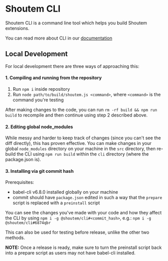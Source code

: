 # Shoutem CLI

Shoutem CLI is a command line tool which helps you build Shoutem extensions.

You can read more about CLI in our [documentation](http://shoutem.github.io/docs/extensions/reference/cli)

## Local Development

For local development there are three ways of approaching this:

#### 1. Compiling and running from the repository

1. Run `npm i` inside repository
2. Run `node path/to/build/shoutem.js <command>`, where `<command>` is the command you're testing

After making changes to the code, you can run `rm -rf build && npm run build` to recompile and then continue using step 2 described above.

#### 2. Editing global node_modules

While messy and harder to keep track of changes (since you can't see the diff directly), this has proven effective. You can make changes in your global `node_modules` directory on your machine in the `src` directory, then re-build the CLI using `npm run build` within the `cli` directory (where the package.json is).

#### 3. Installing via git commit hash

Prerequisites:

- babel-cli v6.8.0 installed globally on your machine
- commit should have `package.json` edited in such a way that the `prepare` script is replaced with a `preinstall` script

You can see the changes you've made with your code and how they affect the CLI by using `npm i -g @shoutem/cli#<commit_hash>`, e.g.:
`npm i -g @shoutem/cli#6874qbr`

This can also be used for testing before release, unlike the other two methods.

**NOTE:** Once a release is ready, make sure to turn the preinstall script back into a prepare script as users may not have babel-cli installed.
